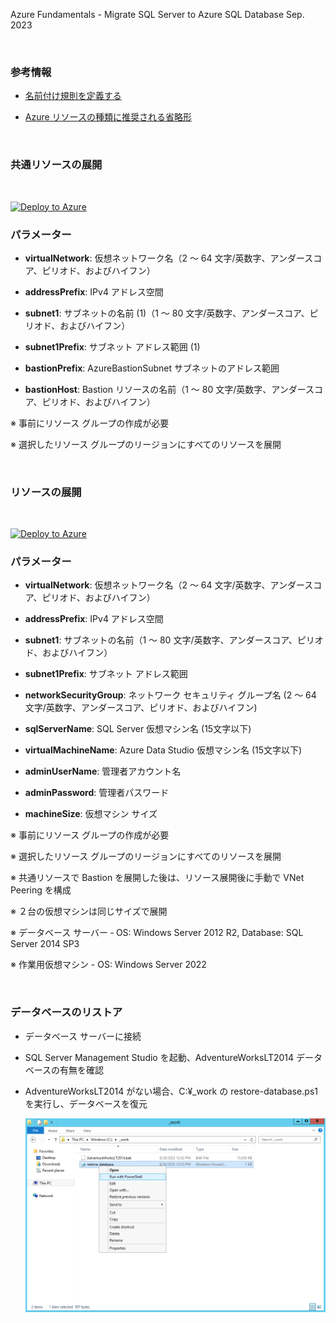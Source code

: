 Azure Fundamentals - Migrate SQL Server to Azure SQL Database
Sep. 2023

<br />

### 参考情報

- [名前付け規則を定義する](https://learn.microsoft.com/ja-jp/azure/cloud-adoption-framework/ready/azure-best-practices/resource-naming)

- [Azure リソースの種類に推奨される省略形](https://learn.microsoft.com/ja-jp/azure/cloud-adoption-framework/ready/azure-best-practices/resource-abbreviations)

<br />

### 共通リソースの展開

<br />

[![Deploy to Azure](https://aka.ms/deploytoazurebutton)](https://portal.azure.com/#create/Microsoft.Template/uri/https%3A%2F%2Fraw.githubusercontent.com%2Fhiroyay-ms%2FAzure-Fundamentals-SQL-Server-Migration%2Fmain%2Ftemplates%2Fdeploy-vnet-hub.json)

### パラメーター

- **virtualNetwork**: 仮想ネットワーク名（2 ～ 64 文字/英数字、アンダースコア、ピリオド、およびハイフン）

- **addressPrefix**: IPv4 アドレス空間

- **subnet1**: サブネットの名前 (1)（1 ～ 80 文字/英数字、アンダースコア、ピリオド、およびハイフン）

- **subnet1Prefix**: サブネット アドレス範囲 (1)

- **bastionPrefix**: AzureBastionSubnet サブネットのアドレス範囲

- **bastionHost**: Bastion リソースの名前（1 ～ 80 文字/英数字、アンダースコア、ピリオド、およびハイフン）

※ 事前にリソース グループの作成が必要

※ 選択したリソース グループのリージョンにすべてのリソースを展開

<br />

### リソースの展開

<br />

[![Deploy to Azure](https://aka.ms/deploytoazurebutton)](https://portal.azure.com/#create/Microsoft.Template/uri/https%3A%2F%2Fraw.githubusercontent.com%2Fhiroyay-ms%2FAzure-Fundamentals-SQL-Server-Migration%2Fmain%2Ftemplates%2Fdeploy-resources.json)

### パラメーター

- **virtualNetwork**: 仮想ネットワーク名（2 ～ 64 文字/英数字、アンダースコア、ピリオド、およびハイフン）

- **addressPrefix**: IPv4 アドレス空間

- **subnet1**: サブネットの名前（1 ～ 80 文字/英数字、アンダースコア、ピリオド、およびハイフン）

- **subnet1Prefix**: サブネット アドレス範囲

- **networkSecurityGroup**: ネットワーク セキュリティ グループ名 (2 ～ 64 文字/英数字、アンダースコア、ピリオド、およびハイフン)

- **sqlServerName**: SQL Server 仮想マシン名 (15文字以下)

- **virtualMachineName**: Azure Data Studio 仮想マシン名 (15文字以下)

- **adminUserName**: 管理者アカウント名

- **adminPassword**: 管理者パスワード

- **machineSize**: 仮想マシン サイズ

※ 事前にリソース グループの作成が必要

※ 選択したリソース グループのリージョンにすべてのリソースを展開

※ 共通リソースで Bastion を展開した後は、リソース展開後に手動で VNet Peering を構成

※ ２台の仮想マシンは同じサイズで展開

※ データベース サーバー ‐ OS: Windows Server 2012 R2, Database: SQL Server 2014 SP3

※ 作業用仮想マシン - OS: Windows Server 2022

<br />

### データベースのリストア

- データベース サーバーに接続

- SQL Server Management Studio を起動、AdventureWorksLT2014 データベースの有無を確認

- AdventureWorksLT2014 がない場合、C:¥_work の restore-database.ps1 を実行し、データベースを復元

  <img src="images/restore-database.png" />
